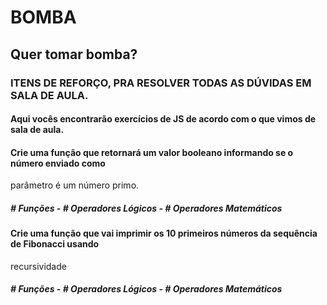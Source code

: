 # BOMBA
## Quer tomar bomba? 

### ITENS DE REFORÇO, PRA RESOLVER TODAS AS DÚVIDAS EM SALA DE AULA.

#### Aqui vocês encontrarão exercícios de JS de acordo com o que vimos de sala de aula.


#### Crie uma função que retornará um valor booleano informando se o número enviado como 
parâmetro é um número primo. 

##### # Funções - # Operadores Lógicos - # Operadores Matemáticos 

#### Crie uma função que vai imprimir os 10 primeiros números da sequência de Fibonacci usando 
recursividade 

##### # Funções - # Operadores Lógicos - # Operadores Matemáticos 
